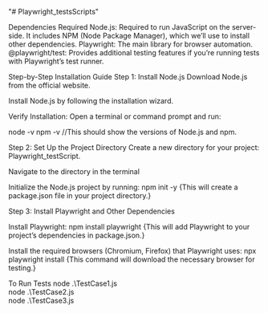 "# Playwright_testsScripts" 

Dependencies Required
Node.js: Required to run JavaScript on the server-side. It includes NPM (Node Package Manager), which we’ll use to install other dependencies.
Playwright: The main library for browser automation.
@playwright/test: Provides additional testing features if you’re running tests with Playwright’s test runner.

Step-by-Step Installation Guide
Step 1: Install Node.js
Download Node.js from the official website.

Install Node.js by following the installation wizard.

Verify Installation: Open a terminal or command prompt and run:

node -v
npm -v  //This should show the versions of Node.js and npm.

Step 2: Set Up the Project Directory
Create a new directory for your project: Playwright_testScript.

Navigate to the directory in the terminal

Initialize the Node.js project by running:
npm init -y {This will create a package.json file in your project directory.}

Step 3: Install Playwright and Other Dependencies

Install Playwright:
npm install playwright {This will add Playwright to your project’s dependencies in package.json.}

Install the required browsers (Chromium, Firefox) that Playwright uses:
npx playwright install {This command will download the necessary browser for testing.}

To Run Tests
node .\TestCase1.js   
node .\TestCase2.js   
node .\TestCase3.js   






